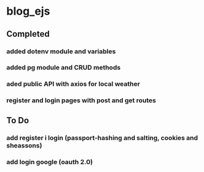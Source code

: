 # blog_ejs
## Completed
### added dotenv module and variables
### added pg module and CRUD methods
### aded public API with axios for local weather
### register and login pages with post and get routes

## To Do
### add register i login (passport-hashing and salting, cookies and sheassons)
### add login google (oauth 2.0)

